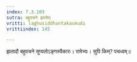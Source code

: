 ```yaml
---
index: 7.3.103
sutra: बहुवचने झल्येत्‌
vritti: laghusiddhantakaumudi
vrittiindex: 145

---
```

झलादौ बहुवचने सुप्यतोऽङ्गस्यैकारः। रामेभ्यः। सुपि किम्? पचध्वम्॥